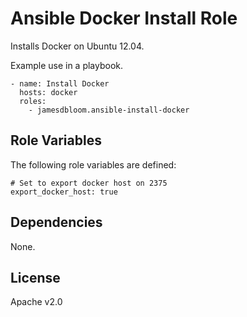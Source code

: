 Ansible Docker Install Role
===========================

Installs Docker on Ubuntu 12.04.

Example use in a playbook.
```
- name: Install Docker
  hosts: docker
  roles:
    - jamesdbloom.ansible-install-docker
```

Role Variables
--------------

The following role variables are defined:

```
# Set to export docker host on 2375
export_docker_host: true
```

Dependencies
------------

None.

License
-------

Apache v2.0
